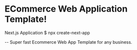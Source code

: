 # ECommerce Web Application Template!

Next.js Application
$ npx create-next-app

-- Super fast Ecommerce Web App Template for any business.

